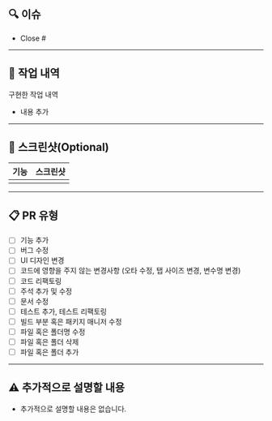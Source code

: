 ## 🔍 이슈

- Close # 

---

## 📕 작업 내역

구현한 작업 내역
- 내용 추가

---

## 📸 스크린샷(Optional)

| 기능 | 스크린샷 |
|------|----------|
|      |          |

---

## 📋 PR 유형

- [ ] 기능 추가
- [ ] 버그 수정
- [ ] UI 디자인 변경
- [ ] 코드에 영향을 주지 않는 변경사항 (오타 수정, 탭 사이즈 변경, 변수명 변경)
- [ ] 코드 리팩토링
- [ ] 주석 추가 및 수정
- [ ] 문서 수정
- [ ] 테스트 추가, 테스트 리팩토링
- [ ] 빌드 부분 혹은 패키지 매니저 수정
- [ ] 파일 혹은 폴더명 수정
- [ ] 파일 혹은 폴더 삭제
- [ ] 파일 혹은 폴더 추가

---

## ⚠️ 추가적으로 설명할 내용

- 추가적으로 설명할 내용은 없습니다.